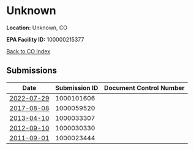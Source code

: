 # Unknown

**Location:** Unknown, CO

**EPA Facility ID:** 100000215377

[Back to CO Index](../../index.md)

## Submissions

| Date | Submission ID | Document Control Number |
|------|--------------|-------------------------|
| [2022-07-29](submissions/1000101606.md) | 1000101606 |  |
| [2017-08-08](submissions/1000059520.md) | 1000059520 |  |
| [2013-04-10](submissions/1000033307.md) | 1000033307 |  |
| [2012-09-10](submissions/1000030330.md) | 1000030330 |  |
| [2011-09-01](submissions/1000023444.md) | 1000023444 |  |
